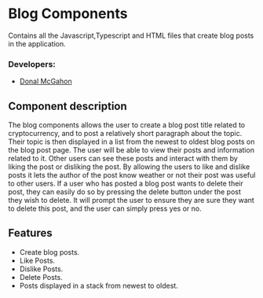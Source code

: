 # Blog Components
Contains all the Javascript,Typescript and HTML files that create blog posts in the application.

### Developers:
- [Donal McGahon](https://github.com/DonalMcGahon)

## Component description
The blog components allows the user to create a blog post title related to cryptocurrency, and to post a relatively short paragraph about the topic. Their topic is then displayed in a list from the newest to oldest blog posts on the blog post page. The user will be able to view their posts and information related to it. Other users can see these posts and interact with them by liking the post or disliking the post. By allowing the users to like and dislike posts it lets the author of the post know weather or not their post was useful to other users. If a user who has posted a blog post wants to delete their post, they can easily do so by pressing the delete button under the post they wish to delete. It will prompt the user to ensure they are sure they want to delete this post, and the user can simply press yes or no.


## Features
- Create blog posts.
- Like Posts.
- Dislike Posts.
- Delete Posts.
- Posts displayed in a stack from newest to oldest.